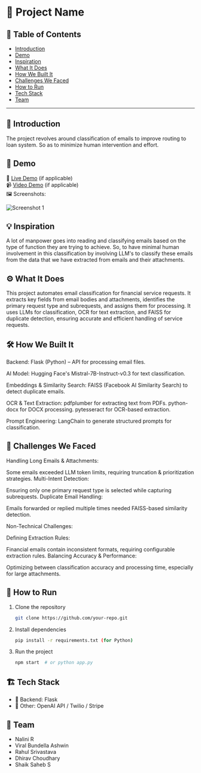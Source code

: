 # 🚀 Project Name

## 📌 Table of Contents
- [Introduction](#introduction)
- [Demo](#demo)
- [Inspiration](#inspiration)
- [What It Does](#what-it-does)
- [How We Built It](#how-we-built-it)
- [Challenges We Faced](#challenges-we-faced)
- [How to Run](#how-to-run)
- [Tech Stack](#tech-stack)
- [Team](#team)

---

## 🎯 Introduction
The project revolves around classification of emails to improve routing to loan system. So as to minimize human intervention and effort.

## 🎥 Demo
🔗 [Live Demo](#) (if applicable)  
📹 [Video Demo](#) (if applicable)  
🖼️ Screenshots:

![Screenshot 1](link-to-image)

## 💡 Inspiration
A lot of manpower goes into reading and classifying emails based on the type of function they are trying to achieve. So, to have minimal human involvement in this classification by involving LLM's to classify these emails from the data that we have extracted from emails and their attachments.
## ⚙️ What It Does
This project automates email classification for financial service requests. It extracts key fields from email bodies and attachments, identifies the primary request type and subrequests, and assigns them for processing. It uses LLMs for classification, OCR for text extraction, and FAISS for duplicate detection, ensuring accurate and efficient handling of service requests. 

## 🛠️ How We Built It
Backend: 
Flask (Python) – API for processing email files.

AI Model:
Hugging Face's Mistral-7B-Instruct-v0.3 for text classification.

Embeddings & Similarity Search:
FAISS (Facebook AI Similarity Search) to detect duplicate emails.

OCR & Text Extraction:
pdfplumber for extracting text from PDFs.
python-docx for DOCX processing.
pytesseract for OCR-based extraction.

Prompt Engineering:
LangChain to generate structured prompts for classification.


## 🚧 Challenges We Faced

Handling Long Emails & Attachments:

Some emails exceeded LLM token limits, requiring truncation & prioritization strategies.
Multi-Intent Detection:

Ensuring only one primary request type is selected while capturing subrequests.
Duplicate Email Handling:

Emails forwarded or replied multiple times needed FAISS-based similarity detection.


Non-Technical Challenges:

Defining Extraction Rules:

Financial emails contain inconsistent formats, requiring configurable extraction rules.
Balancing Accuracy & Performance:

Optimizing between classification accuracy and processing time, especially for large attachments.


## 🏃 How to Run
1. Clone the repository  
   ```sh
   git clone https://github.com/your-repo.git
   ```
2. Install dependencies  
   ```sh
   pip install -r requirements.txt (for Python)
   ```
3. Run the project  
   ```sh
   npm start  # or python app.py
   ```

## 🏗️ Tech Stack
- 🔹 Backend: Flask
- 🔹 Other: OpenAI API / Twilio / Stripe

## 👥 Team
- Nalini R
- Viral Bundella Ashwin
- Rahul Srivastava
- Dhirav Choudhary
- Shaik Saheb S
